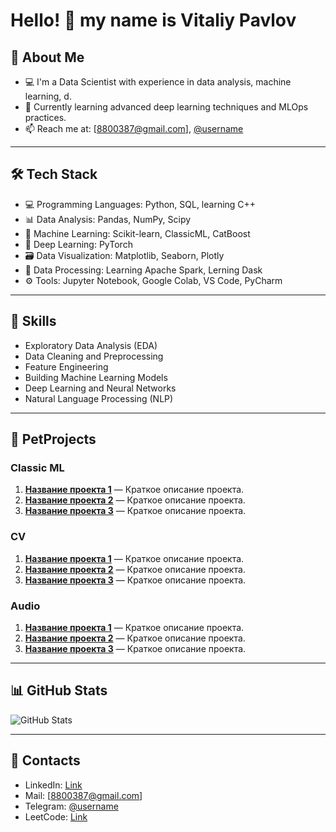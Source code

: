 # Hello! 👋 my name is Vitaliy Pavlov

## 🚀 About Me
- 💻 I'm a Data Scientist with experience in data analysis, machine learning, d.
- 🌱 Currently learning advanced deep learning techniques and MLOps practices.
- 📫 Reach me at: [8800387@gmail.com], [@username](https://t.me/pavlovvf)

---

## 🛠️ Tech Stack
- 💻 Programming Languages: Python, SQL, learning C++
- 📊 Data Analysis: Pandas, NumPy, Scipy
- 🧠 Machine Learning: Scikit-learn, ClassicML, CatBoost
- 🤖 Deep Learning: PyTorch
- 🗃️ Data Visualization: Matplotlib, Seaborn, Plotly
- 📝 Data Processing: Learning Apache Spark, Lerning Dask
- ⚙️ Tools: Jupyter Notebook, Google Colab, VS Code, PyCharm

---

## 📝 Skills
- Exploratory Data Analysis (EDA)
- Data Cleaning and Preprocessing
- Feature Engineering
- Building Machine Learning Models
- Deep Learning and Neural Networks
- Natural Language Processing (NLP)

---

## 💼 PetProjects
### Classic ML
1. **[Название проекта 1](ссылка)** — Краткое описание проекта.
2. **[Название проекта 2](ссылка)** — Краткое описание проекта.
3. **[Название проекта 3](ссылка)** — Краткое описание проекта.

### CV
1. **[Название проекта 1](ссылка)** — Краткое описание проекта.
2. **[Название проекта 2](ссылка)** — Краткое описание проекта.
3. **[Название проекта 3](ссылка)** — Краткое описание проекта.

### Audio
1. **[Название проекта 1](ссылка)** — Краткое описание проекта.
2. **[Название проекта 2](ссылка)** — Краткое описание проекта.
3. **[Название проекта 3](ссылка)** — Краткое описание проекта.

---

## 📊 GitHub Stats
![GitHub Stats](https://github-readme-stats.vercel.app/api?username=YourUsername&show_icons=true&theme=radical)

---

## 💬 Contacts
- LinkedIn: [Link](https://www.linkedin.com/in/talium/)
- Mail: [8800387@gmail.com]
- Telegram: [@username](https://t.me/pavlovvf)
- LeetCode: [Link](https://leetcode.com/u/TaliyIvanov/)
